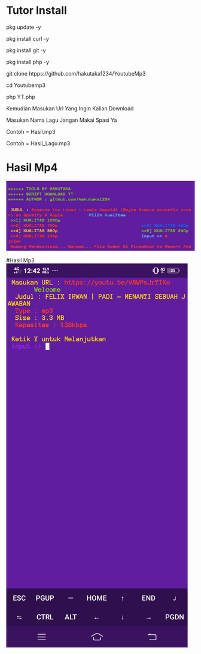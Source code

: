# Tutor Install

pkg update -y

pkg install curl -y

pkg install git -y

pkg install php -y

git clone htpps://github.com/hakutaka1234/YoutubeMp3

cd Youtubemp3

php YT.php

Kemudian Masukan Url Yang Ingin Kalian Download

Masukan Nama Lagu Jangan Makai Spasi Ya

Contoh = Hasil.mp3

Contoh = Hasil_Lagu.mp3


# Hasil Mp4
![HASIL](.yt/IMG_20210306_013034.JPG)

#Hasil Mp3
![HASIL](.yt/Screenshot_20210305_124208.jpg)

